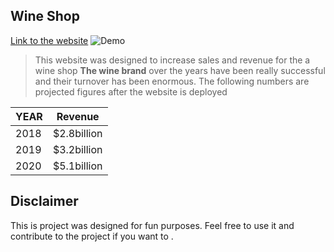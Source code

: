 ## Wine Shop
[Link to the website]( https://niinortey12.github.io/whiskey-site/)
![Demo](https://user-images.githubusercontent.com/47358094/122234253-07cdca00-cebd-11eb-8dcf-b15d34c9be1f.gif)

>This website was designed to increase sales and revenue for the a wine  shop
**The wine brand** over the years have been really successful and their turnover has been enormous. 
The following numbers are projected figures after the website is deployed

YEAR           | Revenue 
---------------|-----------
2018            | $2.8billion
2019           | $3.2billion
2020           | $5.1billion

## Disclaimer
This is project was designed for fun purposes. Feel free to use it and contribute to the project if you want to .
